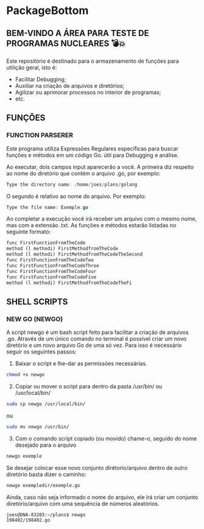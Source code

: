 # PackageBottom

## BEM-VINDO A ÁREA PARA TESTE DE PROGRAMAS NUCLEARES :bomb::boom: 
Este repositório é destinado para o armazenamento de funções para utilição geral, isto é:

* Facilitar Debugging;
* Auxiliar na criação de arquivos e diretórios;
* Agilizar ou aprimorar processos no interior de programas;
* etc.

## FUNÇÕES

### FUNCTION PARSERER
Este programa utiliza Expressões Regulares específicas para buscar funções e métodos em um código Go. útil para Debugging e análise.

Ao executar, dois campos input aparecerâo a vocë. A primeira diz respeito ao nome do diretório que contém o arquivo .go, por exemplo:
```go
Type the directory name: /home/joes/plans/golang
```

O segundo é relativo ao nome do arquivo. Por exemplo:
```go
Type the file name: Exemple.go
```
Ao completar a execução você irá receber um arquivo com o mesmo nome, mas com a extensão .txt. As funções e métodos estarão listadas no seguinte formato:

```txt
func FirstFunctionFromTheCode
method (l methodi) FirstMethodfromTheCode
method (l methodi) FirstMethodfromTheCodeTheSecond
func FirstFunctionFromTheCodeTwo
func FirstFunctionFromTheCodeThree
func FirstFunctionFromTheCodeFour
func FirstFunctionFromTheCodeFive
method (l methodi) FirstMethodfromTheCodeTheFi
```

## SHELL SCRIPTS

### NEW GO (NEWGO)
A script newgo é um bash script feito para facilitar a criação de arquivos .go. Através de um único comando no terminal é possível criar um novo diretório e um novo arquivo Go de uma só vez. Para isso é necessário seguir os seguintes passos:

1. Baixar o script e lhe-dar as permissões necessárias.
```bash
chmod +x newgo
```

2. Copiar ou mover o script para dentro da pasta /usr/bin/ ou /usr/local/bin/
```bash
sudo cp newgo /usr/local/bin/
```
ou
```bash
sudo mv newgo /usr/bin/
```

3. Com o comando script copiado (ou movido) chame-o, seguido do nome desejado para o arquivo
```bash
newgo exemple
```
Se desejar colocar esse novo conjunto dirétorio/arquivo dentro de outro diretório basta dizer o caminho:
```bash
newgo exempledir/exemple.go
```
Ainda, caso não seja informado o nome do arquivo, ele irá criar um conjunto diretório/arquivo com uma sequência de números aleatórios.
```bash
joes@DNA-83203:~/plans$ newgo
198402/198402.go
```



